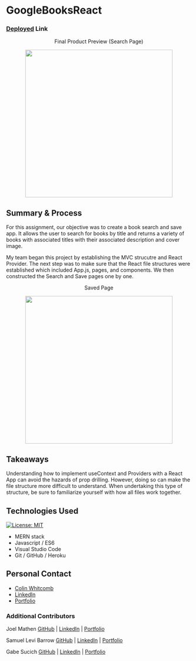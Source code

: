 # GoogleBooksReact

### [Deployed](https://colin-whitcomb.github.io/Employee-Direry/) Link

<p align="center">
 Final Product Preview (Search Page)
 </p>
<p align="center">
    <img src="https://media.giphy.com/media/f6tNTe7zwRSnn6Pq7V/giphy.gif" width="400" />
</p>
  
## Summary & Process
For this assignment, our objective was to create a book search and save app. It allows the user to search for books by title and returns a variety of books with associated titles with their associated description and cover image.

My team began this project by establishing the MVC strucutre and React Provider. The next step was to make sure that the React file structures were established which included App.js, pages, and components. We then constructed the Search and Save pages one by one. 

<p align="center">
 Saved Page
 </p>
<p align="center">
    <img src="https://media.giphy.com/media/Q7e3h52H3ghXMFbuFe/giphy.gif" width="400" />
</p>

## Takeaways

Understanding how to implement useContext and Providers with a React App can avoid the hazards of prop drilling. However, doing so can make the file structure more difficult to understand. When undertaking this type of structure, be sure to familiarize yourself with how all files work together.

## Technologies Used
[![License: MIT](https://img.shields.io/badge/License-MIT-yellow.svg)](https://opensource.org/licenses/MIT)

- MERN stack
- Javascript / ES6 
- Visual Studio Code
- Git / GitHub / Heroku

## Personal Contact

* [Colin Whitcomb](https://github.com/Colin-Whitcomb)
* [LinkedIn](https://www.linkedin.com/in/colin-whitcomb-b808301a6/)
* [Portfolio](https://pacific-sea-84511.herokuapp.com//)

### Additional Contributors


Joel Mathen [GitHub](https://github.com/crackedsnowboard) | [LinkedIn](https://www.linkedin.com/in/joel-mathen/) | [Portfolio](https://crackedsnowboard.github.io/portfolio-highlights/)


Samuel Levi Barrow [GitHub](https://github.com/sbarrow825) | [LinkedIn](https://www.linkedin.com/in/sam-barrow/) | [Portfolio](https://sbarrow825.github.io/Unit-02-CSS-and-Bootstrap-Homework-Responsive-Portfolio/)

Gabe Sucich [GitHub](https://github.com/GabeSucich/) | [LinkedIn](https://www.linkedin.com/in/gabriel-sucich-6a28a71a8/) | [Portfolio](https://gabesucich.github.io/Portfolio2/)


